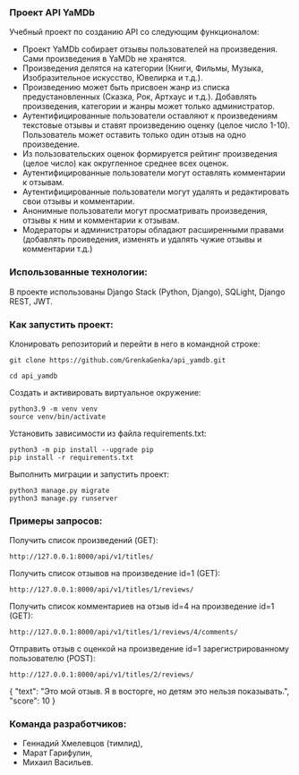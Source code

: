 ### Проект API YaMDb

Учебный проект по созданию API со следующим функционалом:

- Проект YaMDb собирает отзывы пользователей на произведения. Сами произведения в YaMDb не хранятся.
- Произведения делятся на категории (Книги, Фильмы, Музыка, Изобразительное искусство, Ювелирка и т.д.).
- Произведению может быть присвоен жанр из списка предустановленных (Сказка, Рок, Артхаус и т.д.). Добавлять произведения, категории и жанры может только администратор.
- Аутентифицированные пользователи оставляют к произведениям текстовые отзывы и ставят произведению оценку (целое число 1-10). Пользователь может оставить только один отзыв на одно произведение.
- Из пользовательских оценок формируется рейтинг произведения (целое число) как округленное среднее всех оценок.
- Аутентифицированные пользователи могут оставлять комментарии к отзывам.
- Аутентифицированные пользователи могут удалять и редактировать свои отзывы и комментарии.
- Анонимные пользователи могут просматривать произведения, отзывы к ним и комментарии к отзывам.
- Модераторы и администраторы обладают расширенными правами (добавлять проиведения, изменять и удалять чужие отзывы и комментарии т.д.)

### Использованные технологии:

В проекте использованы Django Stack (Python, Django), SQLight, Django REST, JWT.

### Как запустить проект:

Клонировать репозиторий и перейти в него в командной строке:

```
git clone https://github.com/GrenkaGenka/api_yamdb.git
```

```
cd api_yamdb
```

Cоздать и активировать виртуальное окружение:

```
python3.9 -m venv venv
source venv/bin/activate
```

Установить зависимости из файла requirements.txt:

```
python3 -m pip install --upgrade pip
pip install -r requirements.txt
```

Выполнить миграции и запустить проект:

```
python3 manage.py migrate
python3 manage.py runserver
```

### Примеры запросов:

Получить список произведений (GET):
```
http://127.0.0.1:8000/api/v1/titles/
```

Получить список отзывов на произведение id=1 (GET):
```
http://127.0.0.1:8000/api/v1/titles/1/reviews/
```

Получить список комментариев на отзыв id=4 на произведение id=1 (GET):
```
http://127.0.0.1:8000/api/v1/titles/1/reviews/4/comments/
```

Отправить отзыв с оценкой на произведение id=1 зарегистрированному пользователю (POST):
```
http://127.0.0.1:8000/api/v1/titles/2/reviews/
```
{
    "text": "Это мой отзыв. Я в восторге, но детям это нельзя показывать.",
    "score": 10
}

### Команда разработчиков:

- Геннадий Хмелевцов (тимлид),
- Марат Гарифулин,
- Михаил Васильев.